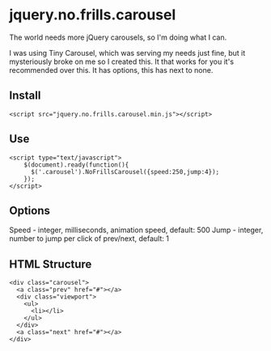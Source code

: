 jquery.no.frills.carousel
=========================

The world needs more jQuery carousels, so I'm doing what I can.

I was using Tiny Carousel, which was serving my needs just fine, but it mysteriously broke on me so I created this. It that works for you it's recommended over this. It has options, this has next to none.

Install
-------

    <script src="jquery.no.frills.carousel.min.js"></script>

Use
---

    <script type="text/javascript">
        $(document).ready(function(){ 
          $('.carousel').NoFrillsCarousel({speed:250,jump:4}); 
        });
    </script> 


Options
-------
Speed - integer, milliseconds, animation speed, default: 500
Jump - integer, number to jump per click of prev/next, default: 1 

HTML Structure 
--------------

    <div class="carousel">
      <a class="prev" href="#"></a>
      <div class="viewport">
        <ul>
          <li></li>
        </ul>
      </div>
      <a class="next" href="#"></a>
    </div>
